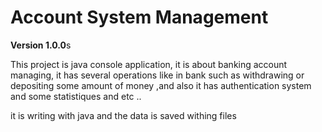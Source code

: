 # Account System Management

**Version 1.0.0**s

This project is java console application, it is about banking account managing, it has several operations like in bank such as withdrawing or depositing some amount of money ,and also it has authentication system and some statistiques and etc .. 

it is writing with java and the data is saved withing files 